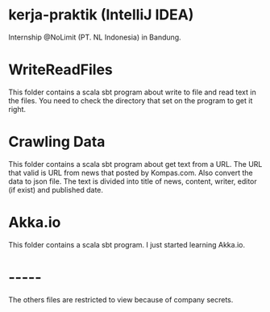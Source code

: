 # kerja-praktik (IntelliJ IDEA)
Internship @NoLimit (PT. NL Indonesia) in Bandung.


# WriteReadFiles 
This folder contains a scala sbt program about write to file and read text in the files. You need to check the directory that set on the program to get it right.

# Crawling Data
This folder contains a scala sbt program about get text from a URL. The URL that valid is URL from news that posted by Kompas.com. Also convert the data to json file. The text is divided into title of news, content, writer, editor (if exist) and published date.

# Akka.io
This folder contains a scala sbt program. I just started learning Akka.io.



# -----
The others files are restricted to view because of company secrets.
